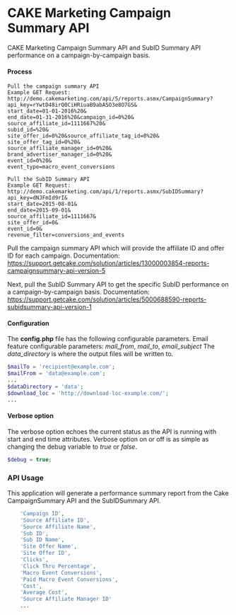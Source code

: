 # CAKE Marketing Campaign Summary API
CAKE Marketing Campaign Summary API and SubID Summary API performance on a campaign-by-campaign basis.

#### Process
```
Pull the campaign summary API 
Example GET Request:
http://demo.cakemarketing.com/api/5/reports.asmx/CampaignSummary?
api_key=rYwtD48irQ0CiHRiuaB9abASO3e8O7GS&
start_date=01-01-2016%20&
end_date=01-31-2016%20&campaign_id=0%20&
source_affiliate_id=1111667%20&
subid_id=%20&
site_offer_id=0%20&source_affiliate_tag_id=0%20&
site_offer_tag_id=0%20&
source_affiliate_manager_id=0%20&
brand_advertiser_manager_id=0%20&
event_id=0%20&
event_type=macro_event_conversions

Pull the SubID Summary API 
Example GET Request:
http://demo.cakemarketing.com/api/1/reports.asmx/SubIDSummary?
api_key=dNJFmId9rI&
start_date=2015-08-01&
end_date=2015-09-01&
source_affiliate_id=1111667&
site_offer_id=0&
event_id=0&
revenue_filter=conversions_and_events
```

Pull the campaign summary API which will provide the affiliate ID and offer ID for each campaign.
Documentation: https://support.getcake.com/solution/articles/13000003854-reports-campaignsummary-api-version-5

Next, pull the SubID Summary API to get the specific SubID performance on a campaign-by-campaign basis.
Documentation: https://support.getcake.com/solution/articles/5000688590-reports-subidsummary-api-version-1


#### Configuration
The **config.php** file has the following configurable parameters.
Email feature configurable parameters: *mail_from*, *mail_to*, *email_subject*
The *data_directory* is where the output files will be written to.
```php
$mailTo = 'recipient@example.com';
$mailFrom = 'data@example.com';
...
$dataDirectory = 'data';
$download_loc = 'http://download-loc-example.com/';
...
```

#### Verbose option
The verbose option echoes the current status as the API is running with start and end time attributes. Verbose option on or off is as simple as changing the debug variable to *true* or *false*.

```php
$debug = true;
```

### API Usage

<Call the api file with command line parameters:>

This application will generate a performance summary report from the Cake CampaignSummary API and the SubIDSummary API.

```php
    'Campaign ID',
    'Source Affiliate ID',
    'Source Affiliate Name',
    'Sub ID',
    'Sub ID Name',
    'Site Offer Name',
    'Site Offer ID',
    'Clicks',
    'Click Thru Percentage',
    'Macro Event Conversions',
    'Paid Macro Event Conversions',
    'Cost',
    'Average Cost',
    'Source Affiliate Manager ID'
    ...
```
